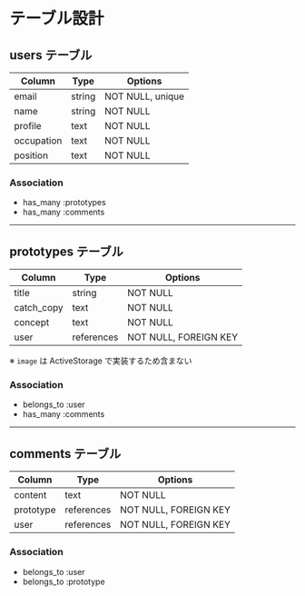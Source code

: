 # テーブル設計

## users テーブル

| Column     | Type   | Options         |
|------------|--------|----------------|
| email      | string | NOT NULL, unique |
| name       | string | NOT NULL       |
| profile    | text   | NOT NULL       |
| occupation | text   | NOT NULL       |
| position   | text   | NOT NULL       |

### Association

- has_many :prototypes
- has_many :comments

---

## prototypes テーブル

| Column     | Type       | Options                 |
|------------|-----------|-------------------------|
| title      | string     | NOT NULL                |
| catch_copy | text       | NOT NULL                |
| concept    | text       | NOT NULL                |
| user       | references | NOT NULL, FOREIGN KEY  |

※ `image` は ActiveStorage で実装するため含まない

### Association

- belongs_to :user
- has_many :comments

---

## comments テーブル

| Column    | Type       | Options                 |
|-----------|-----------|-------------------------|
| content   | text       | NOT NULL                |
| prototype | references | NOT NULL, FOREIGN KEY  |
| user      | references | NOT NULL, FOREIGN KEY  |

### Association

- belongs_to :user
- belongs_to :prototype